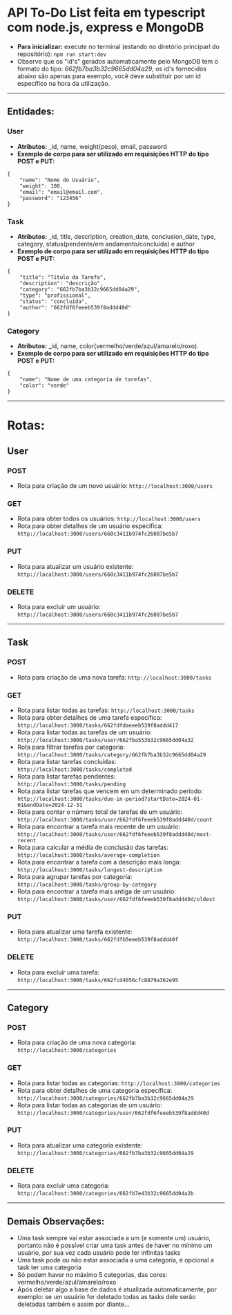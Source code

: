 # API To-Do List feita em typescript com node.js, express e MongoDB

- **Para inicializar:**
execute no terminal (estando no diretório principarl do repositório): `npm run start:dev`
- Observe que os "id's" gerados automaticamente pelo MongoDB tem o formato do tipo: *662fb7ba3b32c9665dd04a29*,
os id's fornecidos abaixo são apenas para exemplo, você deve substituir por um id específico na hora da utilização.
---
## Entidades:
### User
- **Atributos:** _id, name, weight(peso), email, password
- **Exemplo de corpo para ser utilizado em requisições HTTP do tipo POST e PUT:**
```
{
    "name": "Nome do Usuário",
    "weight": 100,
    "email": "email@email.com",
    "password": "123456"
}
```

### Task
- **Atributos:** _id, title, description, creation_date, conclusion_date, type, category, status(pendente/em andamento/concluída) e author
- **Exemplo de corpo para ser utilizado em requisições HTTP do tipo POST e PUT:**
```
{
    "title": "Título da Tarefa",
    "description": "descrição",
    "category": "662fb7ba3b32c9665dd04a29",
    "type": "profissional",
    "status": "concluída",
    "author": "662fdf6feeeb539f8addd40d"
}
```

### Category
- **Atributos:** _id, name, color(vermelho/verde/azul/amarelo/roxo).
- **Exemplo de corpo para ser utilizado em requisições HTTP do tipo POST e PUT:**
```
{
    "name": "Nome de uma categoria de tarefas",
    "color": "verde"
}
```
---
# Rotas:

## User

### POST
- Rota para criação de um novo usuário: `http://localhost:3000/users`
### GET
- Rota para obter todos os usuários: `http://localhost:3000/users`
- Rota para obter detalhes de um usuário específica: `http://localhost:3000/users/660c3411b974fc26087be5b7`
### PUT
- Rota para atualizar um usuário existente: `http://localhost:3000/users/660c3411b974fc26087be5b7`
### DELETE
- Rota para excluir um usuário: `http://localhost:3000/users/660c3411b974fc26087be5b7`
---
## Task

### POST
- Rota para criação de uma nova tarefa: `http://localhost:3000/tasks`
### GET
- Rota para listar todas as tarefas: `http://localhost:3000/tasks`
- Rota para obter detalhes de uma tarefa específica: `http://localhost:3000/tasks/662fdfdaeeeb539f8addd417`
- Rota para listar todas as tarefas de um usuário: `http://localhost:3000/tasks/user/662fba553b32c9665dd04a32`
- Rota para filtrar tarefas por categoria: `http://localhost:3000/tasks/category/662fb7ba3b32c9665dd04a29`
- Rota para listar tarefas concluídas: `http://localhost:3000/tasks/completed`
- Rota para listar tarefas pendentes: `http://localhost:3000/tasks/pending`
- Rota para listar tarefas que vencem em um determinado período: `http://localhost:3000/tasks/due-in-period?startDate=2024-01-01&endDate=2024-12-31`
- Rota para contar o número total de tarefas de um usuário: `http://localhost:3000/tasks/user/662fdf6feeeb539f8addd40d/count`
- Rota para encontrar a tarefa mais recente de um usuário: `http://localhost:3000/tasks/user/662fdf6feeeb539f8addd40d/most-recent`
- Rota para calcular a média de conclusão das tarefas: `http://localhost:3000/tasks/average-completion`
- Rota para encontrar a tarefa com a descrição mais longa: `http://localhost:3000/tasks/longest-description`
- Rota para agrupar tarefas por categoria: `http://localhost:3000/tasks/group-by-category`
- Rota para encontrar a tarefa mais antiga de um usuário: `http://localhost:3000/tasks/user/662fdf6feeeb539f8addd40d/oldest`
### PUT
- Rota para atualizar uma tarefa existente: `http://localhost:3000/tasks/662fdfb5eeeb539f8addd40f`
### DELETE
- Rota para excluir uma tarefa: `http://localhost:3000/tasks/662fcd4056cfc8879a362e95`
---
## Category

### POST
- Rota para criação de uma nova categoria: `http://localhost:3000/categories`
### GET  
- Rota para listar todas as categorias: `http://localhost:3000/categories`
- Rota para obter detalhes de uma categoria específica: `http://localhost:3000/categories/662fb7ba3b32c9665dd04a29`
- Rota para listar todas as categorias de um usuário: `http://localhost:3000/categories/user/662fdf6feeeb539f8addd40d`
### PUT
- Rota para atualizar uma categoria existente: `http://localhost:3000/categories/662fb7ba3b32c9665dd04a29`
### DELETE
- Rota para excluir uma categoria: `http://localhost:3000/categories/662fb7e43b32c9665dd04a2b`
---
## Demais Observações:
- Uma task sempre vai estar associada a um (e somente um) usuário, portanto não é possível criar uma task antes de haver no mínimo um usuário, por sua vez cada usuário pode ter infinitas tasks
- Uma task pode ou não estar associada a uma categoria, é opcional a task ter uma categoria
- Só podem haver no máximo 5 categorias, das cores: vermelho/verde/azul/amarelo/roxo
- Após deletar algo a base de dados é atualizada automaticamente, por exemplo: se um usuário for deletado todas as tasks dele serão deletadas também e assim por diante...
